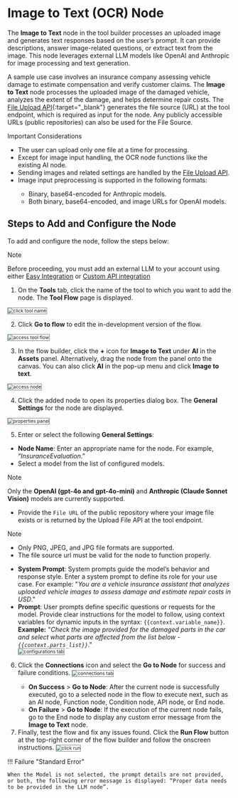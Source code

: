 # Image to Text (OCR) Node

The **Image to Text** node in the tool builder processes an uploaded image and generates text responses based on the user’s prompt. It can provide descriptions, answer image-related questions, or extract text from the image. This node leverages external LLM models like OpenAI and Anthropic for image processing and text generation.

A sample use case involves an insurance company assessing vehicle damage to estimate compensation and verify customer claims. The **Image to Text** node processes the uploaded image of the damaged vehicle, analyzes the extent of the damage, and helps determine repair costs. The [File Upload API](../../../apis/apis-list/upload-file-api.md){:target="_blank"} generates the file source (URL) at the tool endpoint, which is required as input for the node. Any publicly accessible URLs (public repositories) can also be used for the File Source.

<div class="admonition note">
<p class="admonition-title">Important Considerations</p>
<p><ul><li>The user can upload only one file at a time for processing.</li>
<li>Except for image input handling, the OCR node functions like the existing AI node.</li>
<li>Sending images and related settings are handled by the <a href="https://docs.kore.ai/agent-platform/apis/apis-list/upload-file-api/" target="_blank">File Upload API</a>.</li>
<li>Image input preprocessing is supported in the following formats:</li>
<ul><li>Binary, base64-encoded for Anthropic models.</li>
<li>Both binary, base64-encoded, and image URLs for OpenAI models.</li></ul></ul></p>
</div>

## Steps to Add and Configure the Node

To add and configure the node, follow the steps below:

<div class="admonition note">
<p class="admonition-title">Note</p>
<p>Before proceeding, you must add an external LLM to your account using either <a href="https://docs.kore.ai/agent-platform/models/external-models/add-an-external-model-using-easy-integration/" target="_blank">Easy Integration</a> or <a href="https://docs.kore.ai/agent-platform/models/external-models/add-an-external-model-using-api-integration/" target="_blank">Custom API integration</a></p>
</div>

1. On the **Tools** tab, click the name of the tool to which you want to add the node. The **Tool Flow** page is displayed.
<img src="../images/click-agent-name.png" alt="click tool name" title="click tool name" style="border: 1px solid gray; zoom:75%;">

2. Click **Go to flow** to edit the in-development version of the flow.
<img src="../images/access-af.png" alt="access tool flow" title="access tool flow" style="border: 1px solid gray; zoom:75%;">   

3. In the flow builder, click the **+** icon for **Image to Text** under **AI** in the **Assets** panel. Alternatively, drag the node from the panel onto the canvas. You can also click **AI** in the pop-up menu and click **Image to text**.
<img src="../images/access-image-to-text-node.png" alt="access node" title="access node" style="border: 1px solid gray; zoom:75%;">

4. Click the added node to open its properties dialog box. The **General Settings** for the node are displayed.
<img src="../images/properties-panel-open.png" alt="properties panel" title="properties panel" style="border: 1px solid gray; zoom:75%;">

5. Enter or select the following **General Settings**:

<ul><li><b>Node Name</b>: Enter an appropriate name for the node. For example, “<i>InsuranceEvaluation</i>.”</li>
<li>Select a model from the list of configured models.</li></ul>

<div class="admonition note">
<p class="admonition-title">Note</p>
<p>Only the <b>OpenAI (gpt-4o and gpt-4o-mini)</b> and <b>Anthropic (Claude Sonnet Vision)</b> models are currently supported.</p>
</div>

* Provide the <code>File URL</code> of the public repository where your image file exists or is returned by the Upload File API at the tool endpoint.

<div class="admonition note">
<p class="admonition-title">Note</p>
<p><ul><li>Only PNG, JPEG, and JPG file formats are supported.</li>
<li>The file source url must be valid for the node to function properly.</li></ul></p></div>

<ul><li><b>System Prompt</b>: System prompts guide the model’s behavior and response style. Enter a system prompt to define its role for your use case. For example: "<i>You are a vehicle insurance assistant that analyzes uploaded vehicle images to assess damage and estimate repair costs in USD</i>."</li>
<li><b>Prompt</b>: User prompts define specific questions or requests for the model. Provide clear instructions for the model to follow, using context variables for dynamic inputs in the syntax: <code>{{context.variable_name}}</code>. <b>Example:</b> "<i>Check the image provided for the damaged parts in the car and select what parts are affected from the list below - <code>{{context.parts_list}}</code></i>."</li>
<img src="../images/configuration-set.png" alt="configurations tab" title="configurations tab" style="border: 1px solid gray; zoom:75%;">
</ul>

<ol start="6"><li>Click the <b>Connections</b> icon and select the <b>Go to Node</b> for success and failure conditions.
<img src="../images/connections-configuration.png" alt="connections tab" title="connections tab" style="border: 1px solid gray; zoom:75%;"></li>
<ul><li><b>On Success</b> > <b>Go to Node</b>: After the current node is successfully executed, go to a selected node in the flow to execute next, such as an AI node, Function node, Condition node, API node, or End node.</li>
<li><b>On Failure</b> > <b>Go to Node</b>: If the execution of the current node fails, go to the End node to display any custom error message from the <b>Image to Text</b> node.</li></ul>
<li>Finally, test the flow and fix any issues found. Click the <b>Run Flow</b> button at the top-right corner of the flow builder and follow the onscreen instructions.
<img src="../images/click-run.png" alt="click run" title="click run" style="border: 1px solid gray; zoom:75%;"></li></ol>

!!! Failure "Standard Error"

    When the Model is not selected, the prompt details are not provided, or both, the following error message is displayed: “Proper data needs to be provided in the LLM node”.
    



